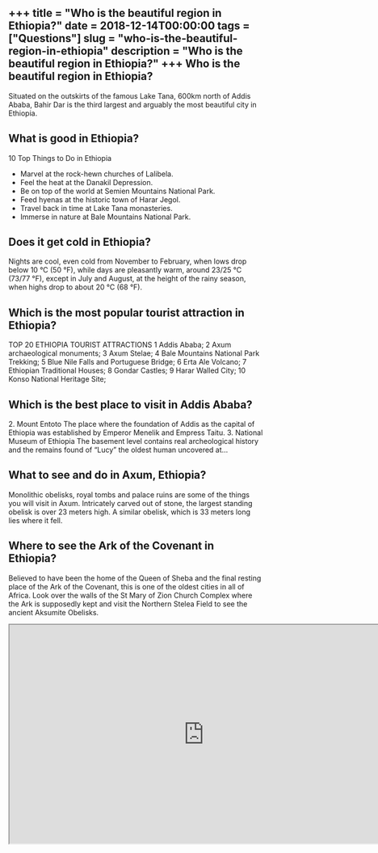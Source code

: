 +++
title = "Who is the beautiful region in Ethiopia?"
date = 2018-12-14T00:00:00
tags = ["Questions"]
slug = "who-is-the-beautiful-region-in-ethiopia"
description = "Who is the beautiful region in Ethiopia?"
+++
Who is the beautiful region in Ethiopia?
----------------------------------------

Situated on the outskirts of the famous Lake Tana, 600km north of Addis Ababa, Bahir Dar is the third largest and arguably the most beautiful city in Ethiopia.

What is good in Ethiopia?
-------------------------

10 Top Things to Do in Ethiopia

- Marvel at the rock-hewn churches of Lalibela.
- Feel the heat at the Danakil Depression.
- Be on top of the world at Semien Mountains National Park.
- Feed hyenas at the historic town of Harar Jegol.
- Travel back in time at Lake Tana monasteries.
- Immerse in nature at Bale Mountains National Park.

Does it get cold in Ethiopia?
-----------------------------

Nights are cool, even cold from November to February, when lows drop below 10 °C (50 °F), while days are pleasantly warm, around 23/25 °C (73/77 °F), except in July and August, at the height of the rainy season, when highs drop to about 20 °C (68 °F).

Which is the most popular tourist attraction in Ethiopia?
---------------------------------------------------------

TOP 20 ETHIOPIA TOURIST ATTRACTIONS 1 Addis Ababa; 2 Axum archaeological monuments; 3 Axum Stelae; 4 Bale Mountains National Park Trekking; 5 Blue Nile Falls and Portuguese Bridge; 6 Erta Ale Volcano; 7 Ethiopian Traditional Houses; 8 Gondar Castles; 9 Harar Walled City; 10 Konso National Heritage Site;

Which is the best place to visit in Addis Ababa?
------------------------------------------------

2\. Mount Entoto The place where the foundation of Addis as the capital of Ethiopia was established by Emperor Menelik and Empress Taitu. 3. National Museum of Ethiopia The basement level contains real archeological history and the remains found of “Lucy” the oldest human uncovered at…

What to see and do in Axum, Ethiopia?
-------------------------------------

Monolithic obelisks, royal tombs and palace ruins are some of the things you will visit in Axum. Intricately carved out of stone, the largest standing obelisk is over 23 meters high. A similar obelisk, which is 33 meters long lies where it fell.

Where to see the Ark of the Covenant in Ethiopia?
-------------------------------------------------

Believed to have been the home of the Queen of Sheba and the final resting place of the Ark of the Covenant, this is one of the oldest cities in all of Africa. Look over the walls of the St Mary of Zion Church Complex where the Ark is supposedly kept and visit the Northern Stelea Field to see the ancient Aksumite Obelisks.

<iframe allow="accelerometer; autoplay; clipboard-write; encrypted-media; gyroscope; picture-in-picture" allowfullscreen="" class="__youtube_prefs__  epyt-is-override  no-lazyload" data-no-lazy="1" data-origheight="433" data-origwidth="770" data-skipgform_ajax_framebjll="" height="433" id="_ytid_83460" loading="lazy" src="https://www.youtube.com/embed/_rt2_mjWXmk?enablejsapi=1&autoplay=0&cc_load_policy=0&cc_lang_pref=&iv_load_policy=1&loop=0&modestbranding=0&rel=1&fs=1&playsinline=0&autohide=2&theme=dark&color=red&controls=1&" title="YouTube player" width="770"></iframe>